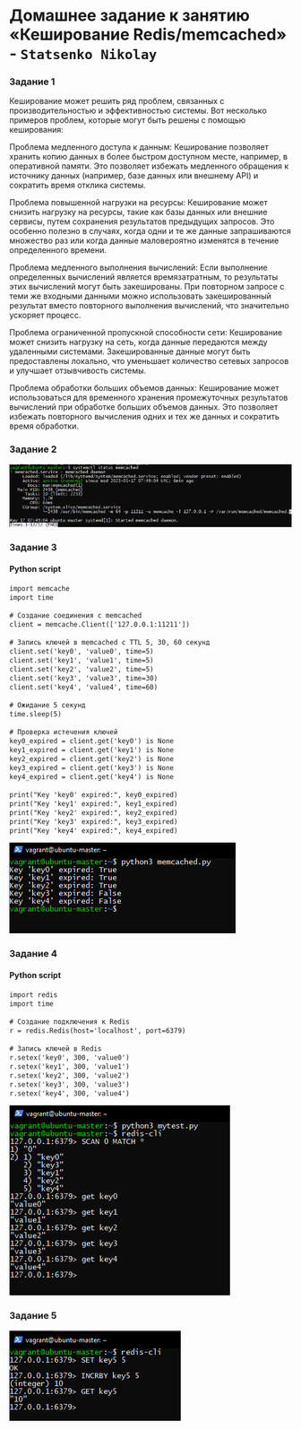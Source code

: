 # Домашнее задание к занятию «Кеширование Redis/memcached» - `Statsenko Nikolay`

### Задание 1
Кеширование может решить ряд проблем, связанных с производительностью и эффективностью системы. Вот несколько примеров проблем, которые могут быть решены с помощью кеширования:

Проблема медленного доступа к данным: Кеширование позволяет хранить копию данных в более быстром доступном месте, например, в оперативной памяти. 
Это позволяет избежать медленного обращения к источнику данных (например, базе данных или внешнему API) и сократить время отклика системы.

Проблема повышенной нагрузки на ресурсы: Кеширование может снизить нагрузку на ресурсы, такие как базы данных или внешние сервисы, путем сохранения результатов предыдущих запросов. 
Это особенно полезно в случаях, когда одни и те же данные запрашиваются множество раз или когда данные маловероятно изменятся в течение определенного времени.

Проблема медленного выполнения вычислений: Если выполнение определенных вычислений является времязатратным, то результаты этих вычислений могут быть закешированы. 
При повторном запросе с теми же входными данными можно использовать закешированный результат вместо повторного выполнения вычислений, что значительно ускоряет процесс.

Проблема ограниченной пропускной способности сети: Кеширование может снизить нагрузку на сеть, когда данные передаются между удаленными системами. 
Закешированные данные могут быть предоставлены локально, что уменьшает количество сетевых запросов и улучшает отзывчивость системы.

Проблема обработки больших объемов данных: Кеширование может использоваться для временного хранения промежуточных результатов вычислений при обработке больших объемов данных. 
Это позволяет избежать повторного вычисления одних и тех же данных и сократить время обработки.

### Задание 2

![Task2](https://raw.githubusercontent.com/Pookson/sys-pattern-homework/main/img/11.2/memred_task2.png)

### Задание 3

#### Python script
```
import memcache
import time

# Создание соединения с memcached
client = memcache.Client(['127.0.0.1:11211'])

# Запись ключей в memcached с TTL 5, 30, 60 секунд
client.set('key0', 'value0', time=5)
client.set('key1', 'value1', time=5)
client.set('key2', 'value2', time=5)
client.set('key3', 'value3', time=30)
client.set('key4', 'value4', time=60)

# Ожидание 5 секунд
time.sleep(5)

# Проверка истечения ключей
key0_expired = client.get('key0') is None
key1_expired = client.get('key1') is None
key2_expired = client.get('key2') is None
key3_expired = client.get('key3') is None
key4_expired = client.get('key4') is None

print("Key 'key0' expired:", key0_expired)
print("Key 'key1' expired:", key1_expired)
print("Key 'key2' expired:", key2_expired)
print("Key 'key3' expired:", key3_expired)
print("Key 'key4' expired:", key4_expired)
```

![Task3](https://raw.githubusercontent.com/Pookson/sys-pattern-homework/main/img/11.2/memred_task3.png)

### Задание 4

#### Python script
```
import redis
import time

# Создание подключения к Redis
r = redis.Redis(host='localhost', port=6379)

# Запись ключей в Redis
r.setex('key0', 300, 'value0')
r.setex('key1', 300, 'value1')
r.setex('key2', 300, 'value2')
r.setex('key3', 300, 'value3')
r.setex('key4', 300, 'value4')
```

![Task4](https://raw.githubusercontent.com/Pookson/sys-pattern-homework/main/img/11.2/memred_task4.png)

### Задание 5

![Task5](https://raw.githubusercontent.com/Pookson/sys-pattern-homework/main/img/11.2/memred_task5.png)
